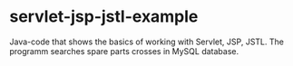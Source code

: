 # servlet-jsp-jstl-example
Java-code that shows the basics of working with Servlet, JSP, JSTL. The programm searches spare parts crosses in MySQL database.
